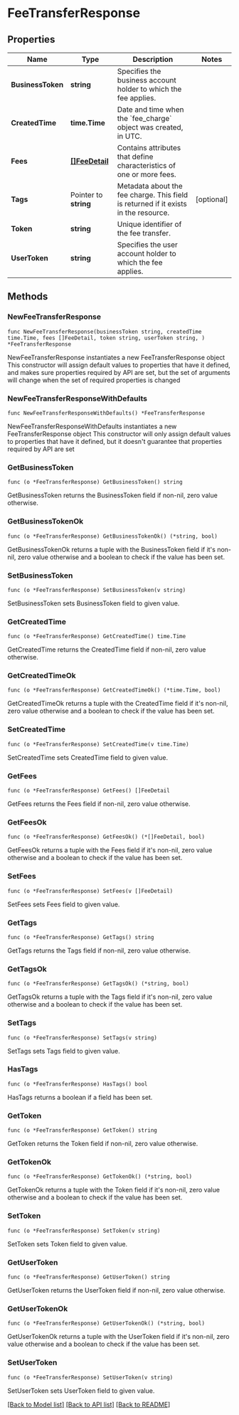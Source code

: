 # FeeTransferResponse

## Properties

Name | Type | Description | Notes
------------ | ------------- | ------------- | -------------
**BusinessToken** | **string** | Specifies the business account holder to which the fee applies. | 
**CreatedTime** | **time.Time** | Date and time when the &#x60;fee_charge&#x60; object was created, in UTC. | 
**Fees** | [**[]FeeDetail**](FeeDetail.md) | Contains attributes that define characteristics of one or more fees. | 
**Tags** | Pointer to **string** | Metadata about the fee charge.  This field is returned if it exists in the resource. | [optional] 
**Token** | **string** | Unique identifier of the fee transfer. | 
**UserToken** | **string** | Specifies the user account holder to which the fee applies. | 

## Methods

### NewFeeTransferResponse

`func NewFeeTransferResponse(businessToken string, createdTime time.Time, fees []FeeDetail, token string, userToken string, ) *FeeTransferResponse`

NewFeeTransferResponse instantiates a new FeeTransferResponse object
This constructor will assign default values to properties that have it defined,
and makes sure properties required by API are set, but the set of arguments
will change when the set of required properties is changed

### NewFeeTransferResponseWithDefaults

`func NewFeeTransferResponseWithDefaults() *FeeTransferResponse`

NewFeeTransferResponseWithDefaults instantiates a new FeeTransferResponse object
This constructor will only assign default values to properties that have it defined,
but it doesn't guarantee that properties required by API are set

### GetBusinessToken

`func (o *FeeTransferResponse) GetBusinessToken() string`

GetBusinessToken returns the BusinessToken field if non-nil, zero value otherwise.

### GetBusinessTokenOk

`func (o *FeeTransferResponse) GetBusinessTokenOk() (*string, bool)`

GetBusinessTokenOk returns a tuple with the BusinessToken field if it's non-nil, zero value otherwise
and a boolean to check if the value has been set.

### SetBusinessToken

`func (o *FeeTransferResponse) SetBusinessToken(v string)`

SetBusinessToken sets BusinessToken field to given value.


### GetCreatedTime

`func (o *FeeTransferResponse) GetCreatedTime() time.Time`

GetCreatedTime returns the CreatedTime field if non-nil, zero value otherwise.

### GetCreatedTimeOk

`func (o *FeeTransferResponse) GetCreatedTimeOk() (*time.Time, bool)`

GetCreatedTimeOk returns a tuple with the CreatedTime field if it's non-nil, zero value otherwise
and a boolean to check if the value has been set.

### SetCreatedTime

`func (o *FeeTransferResponse) SetCreatedTime(v time.Time)`

SetCreatedTime sets CreatedTime field to given value.


### GetFees

`func (o *FeeTransferResponse) GetFees() []FeeDetail`

GetFees returns the Fees field if non-nil, zero value otherwise.

### GetFeesOk

`func (o *FeeTransferResponse) GetFeesOk() (*[]FeeDetail, bool)`

GetFeesOk returns a tuple with the Fees field if it's non-nil, zero value otherwise
and a boolean to check if the value has been set.

### SetFees

`func (o *FeeTransferResponse) SetFees(v []FeeDetail)`

SetFees sets Fees field to given value.


### GetTags

`func (o *FeeTransferResponse) GetTags() string`

GetTags returns the Tags field if non-nil, zero value otherwise.

### GetTagsOk

`func (o *FeeTransferResponse) GetTagsOk() (*string, bool)`

GetTagsOk returns a tuple with the Tags field if it's non-nil, zero value otherwise
and a boolean to check if the value has been set.

### SetTags

`func (o *FeeTransferResponse) SetTags(v string)`

SetTags sets Tags field to given value.

### HasTags

`func (o *FeeTransferResponse) HasTags() bool`

HasTags returns a boolean if a field has been set.

### GetToken

`func (o *FeeTransferResponse) GetToken() string`

GetToken returns the Token field if non-nil, zero value otherwise.

### GetTokenOk

`func (o *FeeTransferResponse) GetTokenOk() (*string, bool)`

GetTokenOk returns a tuple with the Token field if it's non-nil, zero value otherwise
and a boolean to check if the value has been set.

### SetToken

`func (o *FeeTransferResponse) SetToken(v string)`

SetToken sets Token field to given value.


### GetUserToken

`func (o *FeeTransferResponse) GetUserToken() string`

GetUserToken returns the UserToken field if non-nil, zero value otherwise.

### GetUserTokenOk

`func (o *FeeTransferResponse) GetUserTokenOk() (*string, bool)`

GetUserTokenOk returns a tuple with the UserToken field if it's non-nil, zero value otherwise
and a boolean to check if the value has been set.

### SetUserToken

`func (o *FeeTransferResponse) SetUserToken(v string)`

SetUserToken sets UserToken field to given value.



[[Back to Model list]](../README.md#documentation-for-models) [[Back to API list]](../README.md#documentation-for-api-endpoints) [[Back to README]](../README.md)


